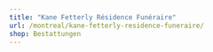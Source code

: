```yaml
---
title: "Kane Fetterly Résidence Funéraire"
url: /montreal/kane-fetterly-residence-funeraire/
shop: Bestattungen
---
```

